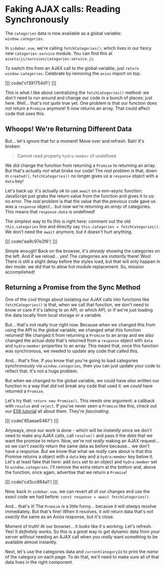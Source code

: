 # Faking AJAX calls: Reading Synchronously

The `categories` data is now available as a global variable: `window.categories`.

In `sidebar.vue`, we're calling `fetchCategories()`, which lives in our fancy
new `categories-service` module. You can find this at
`assets/js/services/categories-service.js`.

To switch this from an AJAX call to the global variable, just `return window.categories`. 
Celebrate by removing the `axios` import on top.

[[[ code('cf391754d1') ]]]

*This* is what I like about centralizing the `fetchCategories()` method: we don't
need to run around and change our code in a bunch of places: just here. Well...
that's not *quite* true yet. One problem is that our function does *not* return a
`Promise` anymore! It now returns an array. That could affect code that uses this.

## Whoops! We're Returning Different Data

But... let's ignore that for a moment! Move over and refresh. Bah! It's broken:

> Cannot read property `hydra:member` of undefined

We *did* change the function from returning a `Promise` to returning an array.
But that's actually *not* what broke our code! The *real* problem is that, down
in `created()`, `fetchCategories()` no longer gives us a `response` object with
a `data` key!

Let's back up: it's actually *ok* to use `await` on a non-async function:
JavaScript just grabs the return value from the function and gives it to us: no
error. The *real* problem is that the value that the *previous* code gave us was
a `response` object... but *now* we're returning an *array* of categories.
This means that `response.data` is undefined!

The simplest way to fix this is right here: comment out the old `this.categories`
line and directly say `this.categories = fetchCategories()`. We don't need
the `await` anymore, but it doesn't hurt anything.

[[[ code('ea9c97e2f6') ]]]

Simple enough! Back on the browser, it's *already* showing the categories on the
left. And if we reload... yes! The categories are *instantly* there! Woo!
There *is* still a slight delay before the styles load, but that will only
happen in dev mode: we did that to allow hot module replacement. So, mission
accomplished!

## Returning a Promise from the Sync Method

One of the cool things about isolating our AJAX calls into functions like
`fetchCategories()` is that, when we call that function, we don't need to know
or care if it's talking to an API, or which API, or if we're just loading the
data locally from local storage or a variable.

But... that's not really true right now. Because when we changed this from
using the API to the global variable, we changed what this function returned!
We changed it from returning a `Promise` to an array and we *also* changed the
actual *data* that's returned from a `response` object with `data` and
`hydra:member` properties to an array. This meant that, once this function was
synchronous, we needed to update any code that called this.

And... that's fine. If you know that you're going to load categories
synchronously via `window.categories`, then you can just update your code to
reflect that. It's not a huge problem.

But when we changed to the global variable, we could have *also* written our
function in a way that *did* not break any code that used it: we *could* have
returned a `Promise`.

Let's try that: `return new Promise()`. This needs one argument: a callback with
`resolve` and `reject`. If you've never seen a `Promise` like this, check out our
[ES6 tutorial](https://bit.ly/sfcasts-promises) all about them. They're *fascinating*.

[[[ code('85aeae5467') ]]]

Anyways, once our work is done - which will be *instantly* since we don't need
to make any AJAX calls, call `resolve()` and pass it the *data* that we want the
promise to return. Now, we're not *really* making an AJAX request... so we can't
*exactly* return the same data as before because... we don't have a response. But
we know that what we *really* care about is that this Promise returns a object with
a `data` key and a `hydra:member` key below it. Let's at least fake that here: add
`data` set to an object and `hydra:member` set to `window.categories`. I'll
remove the extra return at the bottom and, above the function, once again, advertise
that we return a `Promise`!

[[[ code('cd3cc884a1') ]]]

Now, back in `sidebar.vue`, we can revert all of our changes and use the
*exact* code we had before: `const response = await fetchCategories()`.

And... that's it! The `Promise` *is* a little funny... because it will *always*
resolve immediately. But that's fine! When it resolves, it will return data
that's not *exactly* the same as an Axios response, but it's close.

Moment of truth! At our browser... it *looks* like it's working. Let's refresh.
Yes! It *definitely* works. So this is a *great* way to get dynamic data from
your server *without* needing an AJAX call when you *really* want something to
be available almost instantly.

Next, let's use the categories data and `currentCategoryId` to print the *name*
of the category on each page. To do that, we'll need to make sure all of
that data lives in the right component.
